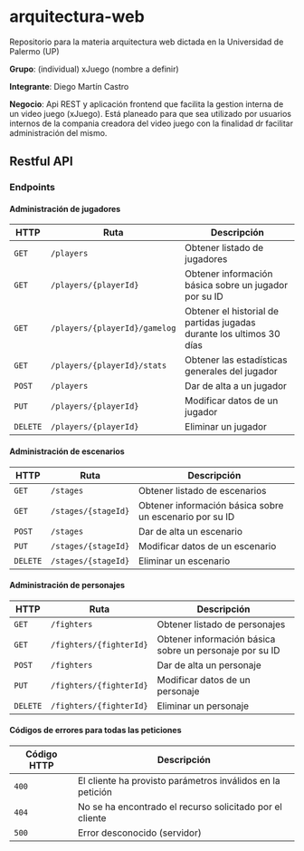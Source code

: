 # arquitectura-web
Repositorio para la materia arquitectura web dictada en la Universidad de Palermo (UP)

**Grupo**: (individual) xJuego (nombre a definir)

**Integrante**: Diego Martín Castro

**Negocio**: Api REST y aplicación frontend que facilita la gestion interna de un video juego (xJuego). Está planeado para que sea utilizado por usuarios internos de la compania creadora del video juego con la finalidad dr facilitar administración del mismo.

## Restful API

### Endpoints

#### Administración de jugadores

| HTTP          |  Ruta                          | Descripción                                                                      |
| ------------- |--------------------------------| ---------------------------------------------------------------------------------|
| `GET`         | `/players`                     | Obtener listado de jugadores                                                     |
| `GET`         | `/players/{playerId}`          | Obtener información básica sobre un jugador por su ID                            |
| `GET`         | `/players/{playerId}/gamelog`  | Obtener el historial de partidas jugadas durante los ultimos 30 días             |
| `GET`         | `/players/{playerId}/stats`    | Obtener las estadísticas generales del jugador                                   |
| `POST`        | `/players`                     | Dar de alta a un jugador                                                         |
| `PUT`         | `/players/{playerId}`          | Modificar datos de un jugador                                                    |
| `DELETE`      | `/players/{playerId}`          | Eliminar un jugador                                                              |

#### Administración de escenarios

| HTTP          |  Ruta                          | Descripción                                                                      |
| ------------- |--------------------------------| ---------------------------------------------------------------------------------|
| `GET`         | `/stages`                      | Obtener listado de escenarios                                                    |
| `GET`         | `/stages/{stageId}`            | Obtener información básica sobre un escenario por su ID                          |
| `POST`        | `/stages`                      | Dar de alta un escenario                                                         |
| `PUT`         | `/stages/{stageId}`            | Modificar datos de un escenario                                                  |
| `DELETE`      | `/stages/{stageId}`            | Eliminar un escenario                                                            |

#### Administración de personajes

| HTTP          |  Ruta                          | Descripción                                                                      |
| ------------- |--------------------------------| ---------------------------------------------------------------------------------|
| `GET`         | `/fighters`                    | Obtener listado de personajes                                                    |
| `GET`         | `/fighters/{fighterId}`        | Obtener información básica sobre un personaje por su ID                          |
| `POST`        | `/fighters`                    | Dar de alta un personaje                                                         |
| `PUT`         | `/fighters/{fighterId}`        | Modificar datos de un personaje                                                  |
| `DELETE`      | `/fighters/{fighterId}`        | Eliminar un personaje                                                            |

#### Códigos de errores para todas las peticiones

| Código HTTP   |  Descripción                                                 |
| ------------- |--------------------------------------------------------------|
| `400`         | El cliente ha provisto parámetros inválidos en la petición   |
| `404`         | No se ha encontrado el recurso solicitado por el cliente     |
| `500`         | Error desconocido (servidor)                                 |

